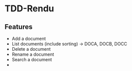 # TDD-Rendu

## Features 

- Add a document
- List documents (include sorting)
-> DOCA, DOCB, DOCC
- Delete a document
- Rename a document
- Search a document
- 